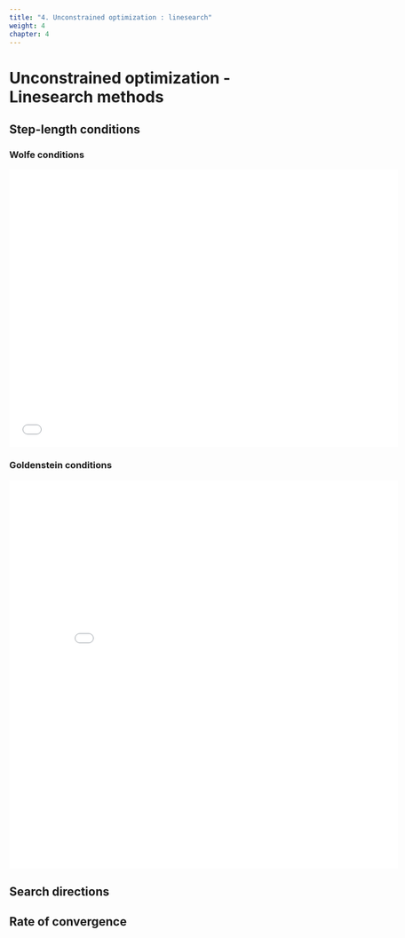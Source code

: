 ```yaml
---
title: "4. Unconstrained optimization : linesearch"
weight: 4
chapter: 4
---
```


# Unconstrained optimization - Linesearch methods

## Step-length conditions
### Wolfe conditions

<iframe style="border:none;" scrolling="no" src="/interactive/line-search-conditions.html" width="700px" height="500px" title="Wolfe conditions visualisation"></iframe>

### Goldenstein conditions

<iframe style="border:none;" scrolling="no" src="/interactive/goldstein-conditions-visualization.html" width="700px" height="700px" title="Wolfe conditions visualisation"></iframe>

## Search directions


## Rate of convergence


